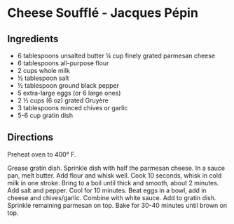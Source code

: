 # Cheese Soufflé - Jacques Pépin

## Ingredients

- 6 tablespoons unsalted butter ¼ cup finely grated parmesan cheese
- 6 tablespoons all-purpose flour
- 2 cups whole milk
- ½ tablespoon salt
- ½ tablespoon ground black pepper
- 5 extra-large eggs (or 6 large ones)
- 2 ½ cups (6 oz) grated Gruyère
- 3 tablespoons minced chives or garlic
- 5-6 cup gratin dish

## Directions

Preheat oven to 400° F.

Grease gratin dish. Sprinkle dish with half the parmesan cheese. In a sauce
pan, melt butter. Add flour and whisk well. Cook 10 seconds, whisk in cold
milk in one stroke. Bring to a boil until thick and smooth, about 2 minutes.
Add salt and pepper. Cool for 10 minutes. Beat eggs in a bowl, add in cheese
and chives/garlic. Combine with white sauce. Add to gratin dish. Sprinkle
remaining parmesan on top. Bake for 30-40 minutes until brown on top.
